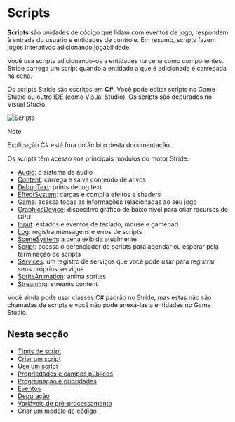 # Scripts

**Scripts** são unidades de código que lidam com eventos de jogo, respondem à entrada do usuário e entidades de controle. Em resumo, scripts fazem jogos interativos adicionando jogabilidade.

Você usa scripts adicionando-os a entidades na cena como componentes. Stride carrega um script quando a entidade a que é adicionada é carregada na cena.

Os scripts Stride são escritos em **C#**. Você pode editar scripts no Game Studio ou outro IDE (como Visual Studio). Os scripts são depurados no Visual Studio.

![Scripts](media/scripting_intro.png)

> [!NOTE]
> Explicação C# está fora do âmbito desta documentação.

Os scripts têm acesso aos principais módulos do motor Stride:

* [Audio](xref:Stride.Engine.ScriptComponent.Audio): o sistema de áudio
* [Content](xref:Stride.Engine.ScriptComponent.Content): carrega e salva conteúdo de ativos
* [DebugText](xref:Stride.Engine.ScriptComponent.DebugText): prints debug text
* [EffectSystem](xref:Stride.Engine.ScriptComponent.EffectSystem): cargas e compila efeitos e shaders
* [Game](xref:Stride.Engine.ScriptComponent.Game): acessa todas as informações relacionadas ao seu jogo
* [GraphicsDevice](xref:Stride.Engine.ScriptComponent.GraphicsDevice): dispositivo gráfico de baixo nível para criar recursos de GPU
* [Input](xref:Stride.Engine.ScriptComponent.Input): estados e eventos de teclado, mouse e gamepad
* [Log](xref:Stride.Engine.ScriptComponent.Log): registra mensagens e erros de scripts
* [SceneSystem](xref:Stride.Engine.ScriptComponent.SceneSystem): a cena exibida atualmente
* [Script](xref:Stride.Engine.ScriptComponent.Script): acessa o gerenciador de scripts para agendar ou esperar pela terminação de scripts
* [Services](xref:Stride.Engine.ScriptComponent.Services): um registro de serviços que você pode usar para registrar seus próprios serviços
* [SpriteAnimation](xref:Stride.Engine.ScriptComponent.SpriteAnimation): anima sprites
* [Streaming](xref:Stride.Engine.ScriptComponent.Streaming): streams content

Você ainda pode usar classes C# padrão no Stride, mas estas não são chamadas de scripts e você não pode anexá-las a entidades no Game Studio.

## Nesta secção

* [Tipos de script](types-of-script.md)
* [Criar um script](create-a-script.md)
* [Use um script](use-a-script.md)
* [Propriedades e campos públicos](public-properties-and-fields.md)
* [Programação e prioridades](scheduling-and-priorities.md)
* [Eventos](events.md)
* [Depuração](debugging.md)
* [Variáveis de pré-processamento](preprocessor-variables.md)
* [Criar um modelo de código](create-a-model-from-code.md)